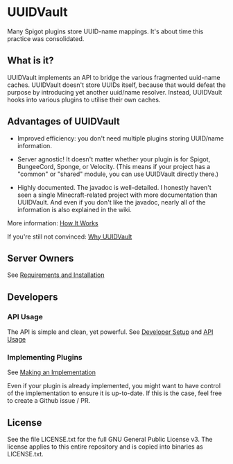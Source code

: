 # UUIDVault
Many Spigot plugins store UUID-name mappings. It's about time this practice was consolidated.

## What is it?

UUIDVault implements an API to bridge the various fragmented uuid-name caches. UUIDVault doesn't store UUIDs itself, because that would defeat the purpose by introducing yet another uuid/name resolver. Instead, UUIDVault hooks into various plugins to utilise their own caches.

## Advantages of UUIDVault

* Improved efficiency: you don't need multiple plugins storing UUID/name information.

* Server agnostic! It doesn't matter whether your plugin is for Spigot, BungeeCord, Sponge, or Velocity.
(This means if your project has a "common" or "shared" module, you can use UUIDVault directly there.)

* Highly documented. The javadoc is well-detailed. I honestly haven't seen a single Minecraft-related project with more documentation than UUIDVault. And even if you don't like the javadoc, nearly all of the information is also explained in the wiki.

More information: [How It Works](https://github.com/A248/UUIDVault/wiki/How-It-Works)

If you're still not convinced: [Why UUIDVault](https://github.com/A248/UUIDVault/wiki/Why-UUIDVault)

## Server Owners

See [Requirements and Installation](https://github.com/A248/UUIDVault/wiki/Requirements-and-Installation)

## Developers

### API Usage

The API is simple and clean, yet powerful. See [Developer Setup](https://github.com/A248/UUIDVault/wiki/Developer-Setup) and [API Usage](https://github.com/A248/UUIDVault/wiki/API-Usage)

### Implementing Plugins

See [Making an Implementation](https://github.com/A248/UUIDVault/wiki/Making-an-Implementation)

Even if your plugin is already implemented, you might want to have control of the implementation
to ensure it is up-to-date. If this is the case, feel free to create a Github issue / PR.

## License

See the file LICENSE.txt for the full GNU General Public License v3.
The license applies to this entire repository and is copied into binaries as LICENSE.txt.
